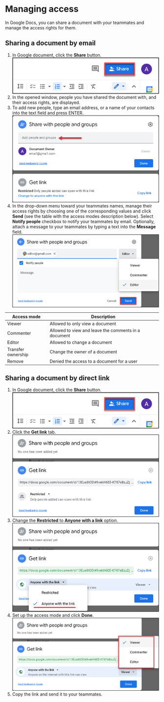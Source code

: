 # Managing access

In Google Docs, you can share a document with your teammates and manage the access rights for them.

## Sharing a document by email  
1. In Google document, click the **Share** button.  ![sharing scr1](img/sharing1.png)
2. In the opened window, people you have shared the document with, and their access rights, are displayed.
3. To add new people, type an email address, or a name of your contacts into the text field and press ENTER.  ![sharing scr2](img/sharing2.png)
4. In the drop-down menu toward your teammates names, manage their access rights by choosing one of the corresponding values and click **Send** (see the table with the access modes description below). Select **Notify people** checkbox to notify your teammates by email. Optionally, attach a message to your teammates by typing a text into the **Message** field.   ![sharing scr3](img/sharing3.png)

| Access mode | Description |
| ----------- | ----------- |
| Viewer      | Allowed to only view a document |
| Commenter   | Allowed to view and leave the comments in a document|
| Editor      | Allowed to change a document |
| Transfer ownership | Change the owner of a document |
| Remove | Denied the access to a document for a user | 

## Sharing a document by direct link

1. In Google document, click the **Share** button. ![sharing scr1](img/sharing1.png)
2. Click the **Get link** tab.  ![sharing scr2](img/sharing4.png)
3. Change the **Restricted** to **Anyone with a link** option. ![sharing scr2](img/sharing5.png) 
4. Set up the access mode and click **Done**. ![sharing scr3](img/sharing6.png)
5. Copy the link and send it to your teammates.
